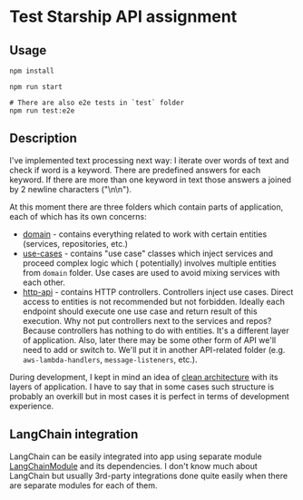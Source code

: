# Test Starship API assignment

## Usage

```shell
npm install

npm run start

# There are also e2e tests in `test` folder
npm run test:e2e
```

## Description

I've implemented text processing next way: I iterate over words of text and check if word is a keyword. There are
predefined answers for each keyword. If there are more than one keyword in text those answers a joined by 2 newline
characters ("\n\n").

At this moment there are three folders which contain parts of application, each of which has its own concerns:

- [domain](./src/domain) - contains everything related to work with certain entities (services, repositories, etc.)
- [use-cases](./src/use-cases) - contains "use case" classes which inject services and proceed complex logic which (
  potentially) involves multiple entities from `domain` folder. Use cases are used to avoid mixing services with each
  other.
- [http-api](./src/http-api) - contains HTTP controllers. Controllers inject use cases. Direct access to
  entities is not recommended but not forbidden. Ideally each endpoint should execute one use case and return result of
  this execution. Why not put controllers next to the services and repos? Because controllers has nothing to do with
  entities. It's a different layer of application. Also, later there may be some other form of API we'll need to add or
  switch to. We'll put it in another API-related folder (e.g. `aws-lambda-handlers`, `message-listeners`, etc.).

During development, I kept in mind an idea
of [clean architecture](https://miro.medium.com/v2/resize:fit:1400/format:webp/1*0u-ekVHFu7Om7Z-VTwFHvg.png) with its 
layers of application. I have to say that in some cases such structure is probably an overkill but in most cases it is 
perfect in terms of development experience.

## LangChain integration

LangChain can be easily integrated into app using separate
module [LangChainModule](./src/domain/lang-chain/lang-chain.module.ts) and its dependencies.
I don't know much about LangChain but usually 3rd-party integrations done quite easily when there are separate modules
for each of them.
